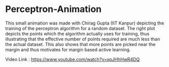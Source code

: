 # Perceptron-Animation

This small animation was made with Chirag Gupta (IIT Kanpur) depicting the training of the perceptron algorithm for a random dataset.  The right plot depicts the points which the algorithm actually uses for training, thus illustrating that the effective number of points required are much less than the actual dataset. This also shows that more points are picked near the margin and thus motivates for margin based active learning. 

Video Link : https://www.youtube.com/watch?v=xpJHhHwR4DQ

